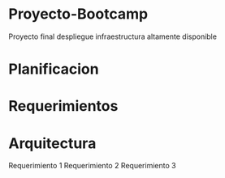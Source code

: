 # Proyecto-Bootcamp
Proyecto final despliegue infraestructura altamente disponible
# Planificacion
# Requerimientos
# Arquitectura
Requerimiento 1
Requerimiento 2
Requerimiento 3
